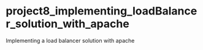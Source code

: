 # project8_implementing_loadBalancer_solution_with_apache
Implementing a load balancer solution with apache
